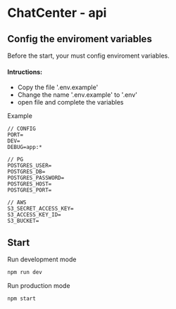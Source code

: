 # ChatCenter - api

## Config the enviroment variables
Before the start, your must config enviroment variables.

#### Intructions:
- Copy the file '.env.example'
- Change the name '.env.example' to '.env'
- open file and complete the variables

Example
```
// CONFIG
PORT=
DEV=
DEBUG=app:*

// PG
POSTGRES_USER=
POSTGRES_DB=
POSTGRES_PASSWORD=
POSTGRES_HOST=
POSTGRES_PORT=

// AWS
S3_SECRET_ACCESS_KEY=
S3_ACCESS_KEY_ID=
S3_BUCKET=
```

## Start

Run development mode
```bash
npm run dev
```

Run production mode
```bash
npm start
```